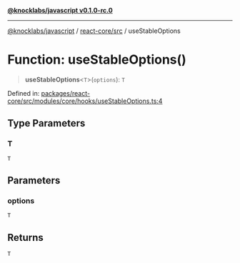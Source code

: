 [**@knocklabs/javascript v0.1.0-rc.0**](../../../README.md)

***

[@knocklabs/javascript](../../../modules.md) / [react-core/src](../README.md) / useStableOptions

# Function: useStableOptions()

> **useStableOptions**\<`T`\>(`options`): `T`

Defined in: [packages/react-core/src/modules/core/hooks/useStableOptions.ts:4](https://github.com/knocklabs/javascript/blob/main/packages/react-core/src/modules/core/hooks/useStableOptions.ts#L4)

## Type Parameters

### T

`T`

## Parameters

### options

`T`

## Returns

`T`
